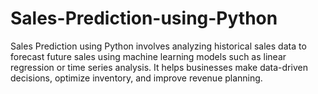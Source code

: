 # Sales-Prediction-using-Python
Sales Prediction using Python involves analyzing historical sales data to forecast future sales using machine learning models such as linear regression or time series analysis. It helps businesses make data-driven decisions, optimize inventory, and improve revenue planning.
